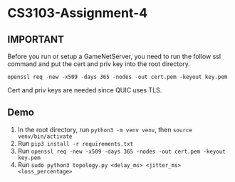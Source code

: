 # CS3103-Assignment-4

## IMPORTANT
Before you run or setup a GameNetServer, you need to run the follow ssl command and put the cert and priv key into the root directory.

`openssl req -new -x509 -days 365 -nodes -out cert.pem -keyout key.pem`

Cert and priv keys are needed since QUIC uses TLS.

## Demo
1. In the root directory, run `python3 -m venv venv`, then `source venv/bin/activate`
1. Run `pip3 install -r requirements.txt`
1. Run `openssl req -new -x509 -days 365 -nodes -out cert.pem -keyout key.pem`
1. Run `sudo python3 topology.py <delay_ms> <jitter_ms> <loss_percentage>`

